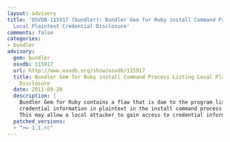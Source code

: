 ```yaml
---
layout: advisory
title: 'OSVDB-115917 (bundler): Bundler Gem for Ruby install Command Process Listing
  Local Plaintext Credential Disclosure'
comments: false
categories:
- bundler
advisory:
  gem: bundler
  osvdb: 115917
  url: http://www.osvdb.org/show/osvdb/115917
  title: Bundler Gem for Ruby install Command Process Listing Local Plaintext Credential
    Disclosure
  date: 2011-09-20
  description: |
    Bundler Gem for Ruby contains a flaw that is due to the program listing
    credential information in plaintext in the install command process listing.
    This may allow a local attacker to gain access to credential information.
  patched_versions:
  - ">= 1.1.rc"
---
```

